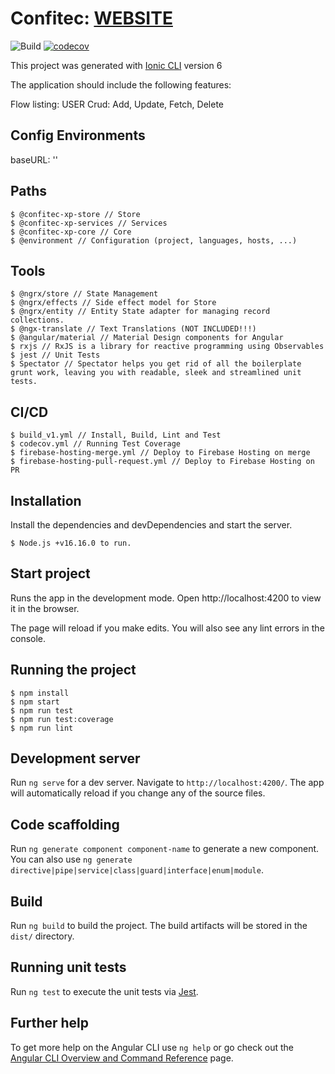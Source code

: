 # Confitec: [WEBSITE](https://confitec-crud-monorepo.web.app/home)

![Build](https://github.com/myvictorlife/confitec-crud-monorepo/actions/workflows/build_v1.yml/badge.svg)
[![codecov](https://codecov.io/gh/myvictorlife/confitec-crud-monorepo/branch/main/graph/badge.svg)](https://codecov.io/gh/myvictorlife/sidequest-xp)

This project was generated with [Ionic CLI](https://ionicframework.com/docs/developing/starting) version 6

The application should include the following features:

Flow listing:
USER Crud: Add, Update, Fetch, Delete

## Config Environments

baseURL: ''


## Paths

    $ @confitec-xp-store // Store
    $ @confitec-xp-services // Services
    $ @confitec-xp-core // Core
    $ @environment // Configuration (project, languages, hosts, ...)

## Tools

    $ @ngrx/store // State Management
    $ @ngrx/effects // Side effect model for Store
    $ @ngrx/entity // Entity State adapter for managing record collections.
    $ @ngx-translate // Text Translations (NOT INCLUDED!!!)
    $ @angular/material // Material Design components for Angular
    $ rxjs // RxJS is a library for reactive programming using Observables
    $ jest // Unit Tests
    $ Spectator // Spectator helps you get rid of all the boilerplate grunt work, leaving you with readable, sleek and streamlined unit tests.

## CI/CD

    $ build_v1.yml // Install, Build, Lint and Test
    $ codecov.yml // Running Test Coverage
    $ firebase-hosting-merge.yml // Deploy to Firebase Hosting on merge
    $ firebase-hosting-pull-request.yml // Deploy to Firebase Hosting on PR

## Installation

Install the dependencies and devDependencies and start the server.

    $ Node.js +v16.16.0 to run.

## Start project

Runs the app in the development mode. Open http://localhost:4200 to view it in the browser.

The page will reload if you make edits. You will also see any lint errors in the console.

## Running the project

    $ npm install
    $ npm start
    $ npm run test
    $ npm run test:coverage
    $ npm run lint

## Development server

Run `ng serve` for a dev server. Navigate to `http://localhost:4200/`. The app will automatically reload if you change any of the source files.

## Code scaffolding

Run `ng generate component component-name` to generate a new component. You can also use `ng generate directive|pipe|service|class|guard|interface|enum|module`.

## Build

Run `ng build` to build the project. The build artifacts will be stored in the `dist/` directory.

## Running unit tests

Run `ng test` to execute the unit tests via [Jest](https://jestjs.io/).

## Further help

To get more help on the Angular CLI use `ng help` or go check out the [Angular CLI Overview and Command Reference](https://angular.io/cli) page.

